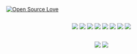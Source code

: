 [![Open Source Love](https://badges.frapsoft.com/os/v1/open-source.svg?v=102)](https://opensource.org/)

<div align="center">
  
##

![](https://img.shields.io/badge/OS-Arch%20Linux-informational?style=flat&logo=archlinux&logoColor=white&color=6aa6f8)
![](https://img.shields.io/badge/Editor-Neovim-informational?style=flat&logo=neovim&logoColor=white&color=6aa6f8)
![](https://img.shields.io/badge/Code-Go-informational?style=flat&logo=go&logoColor=white&color=6aa6f8)
![](https://img.shields.io/badge/Code-Python-informational?style=flat&logo=python&logoColor=white&color=6aa6f8)
![](https://img.shields.io/badge/Code-TS-informational?style=flat&logo=typescript&logoColor=white&color=6aa6f8)
![](https://img.shields.io/badge/Code-React-informational?style=flat&logo=react&logoColor=white&color=6aa6f8)
![](https://img.shields.io/badge/Tools-Docker-informational?style=flat&logo=docker&logoColor=white&color=6aa6f8)
![](https://img.shields.io/badge/Tools-AWS-informational?style=flat&logo=AmazonAWS&logoColor=white&color=6aa6f8)

##

<img src="https://github-readme-stats-nu-ten-26.vercel.app/api?username=lafayettegabe&theme=prussian&show_icons=true&card_width=200&count_private=true&include_all_commits=true&hide_title=false&&show=reviews"/>
<img src="https://github-readme-stats-nu-ten-26.vercel.app/api/top-langs/?username=lafayettegabe&theme=prussian&layout=donut&include_all_commits=true&hide=jupyter%20notebook,makefile,css,html" />
</div>
